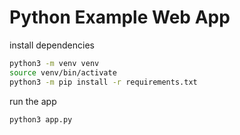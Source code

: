 # Python Example Web App

install dependencies

```bash
python3 -m venv venv 
source venv/bin/activate
python3 -m pip install -r requirements.txt
```

run the app

```bash
python3 app.py 
```
